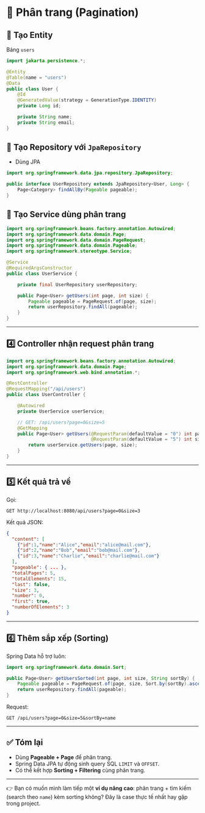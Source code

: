 # 🌱 Phân trang (Pagination)

## 🍚 Tạo Entity

Bảng `users`

```java
import jakarta.persistence.*;

@Entity
@Table(name = "users")
@Data
public class User {
    @Id
    @GeneratedValue(strategy = GenerationType.IDENTITY)
    private Long id;

    private String name;
    private String email;
}
```

## 🍣 Tạo Repository với `JpaRepository`

- Dùng JPA

```java
import org.springframework.data.jpa.repository.JpaRepository;

public interface UserRepository extends JpaRepository<User, Long> {
    Page<Category> findAllBy(Pageable pageable);
}
```

## 🍢 Tạo Service dùng phân trang

```java
import org.springframework.beans.factory.annotation.Autowired;
import org.springframework.data.domain.Page;
import org.springframework.data.domain.PageRequest;
import org.springframework.data.domain.Pageable;
import org.springframework.stereotype.Service;

@Service
@RequiredArgsConstructor
public class UserService {

    private final UserRepository userRepository;

    public Page<User> getUsers(int page, int size) {
        Pageable pageable = PageRequest.of(page, size);
        return userRepository.findAll(pageable);
    }
}
```

---

## 4️⃣ Controller nhận request phân trang

```java
import org.springframework.beans.factory.annotation.Autowired;
import org.springframework.data.domain.Page;
import org.springframework.web.bind.annotation.*;

@RestController
@RequestMapping("/api/users")
public class UserController {

    @Autowired
    private UserService userService;

    // GET: /api/users?page=0&size=5
    @GetMapping
    public Page<User> getUsers(@RequestParam(defaultValue = "0") int page,
                               @RequestParam(defaultValue = "5") int size) {
        return userService.getUsers(page, size);
    }
}
```

---

## 5️⃣ Kết quả trả về

Gọi:

```
GET http://localhost:8080/api/users?page=0&size=3
```

Kết quả JSON:

```json
{
  "content": [
    {"id":1,"name":"Alice","email":"alice@mail.com"},
    {"id":2,"name":"Bob","email":"bob@mail.com"},
    {"id":3,"name":"Charlie","email":"charlie@mail.com"}
  ],
  "pageable": { ... },
  "totalPages": 5,
  "totalElements": 15,
  "last": false,
  "size": 3,
  "number": 0,
  "first": true,
  "numberOfElements": 3
}
```

---

## 6️⃣ Thêm **sắp xếp (Sorting)**

Spring Data hỗ trợ luôn:

```java
import org.springframework.data.domain.Sort;

public Page<User> getUsersSorted(int page, int size, String sortBy) {
    Pageable pageable = PageRequest.of(page, size, Sort.by(sortBy).ascending());
    return userRepository.findAll(pageable);
}
```

Request:

```
GET /api/users?page=0&size=5&sortBy=name
```

---

## ✅ Tóm lại

* Dùng **Pageable + Page** để phân trang.
* Spring Data JPA tự động sinh query SQL `LIMIT` và `OFFSET`.
* Có thể kết hợp **Sorting + Filtering** cùng phân trang.

---

👉 Bạn có muốn mình làm tiếp một **ví dụ nâng cao**: phân trang + tìm kiếm (search theo `name`) kèm sorting không? Đây là case thực tế nhất hay gặp trong project.
